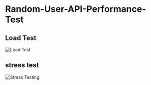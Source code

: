 # Random-User-API-Performance-Test
## Load Test 

![Load Test](https://user-images.githubusercontent.com/71556293/216762984-63d3420e-1e66-46c7-ab97-460fcc01eb67.PNG)

## stress test 


![Stress Testing](https://user-images.githubusercontent.com/71556293/216763181-4369574d-a0ba-45a4-bdad-eef342c943f1.PNG)
